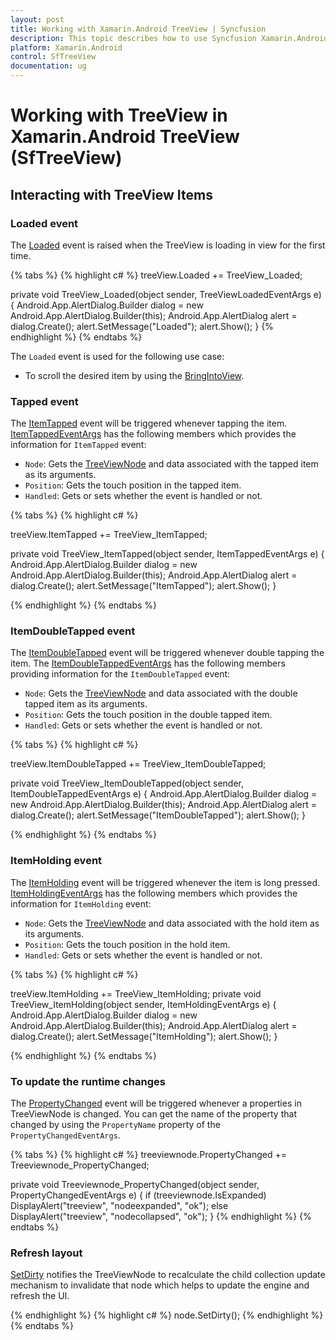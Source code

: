 ```yaml
---
layout: post
title: Working with Xamarin.Android TreeView | Syncfusion
description: This topic describes how to use Syncfusion Xamarin.Android TreeView along with interacting events and other different functionalities
platform: Xamarin.Android
control: SfTreeView
documentation: ug
---
```


# Working with TreeView in Xamarin.Android TreeView (SfTreeView)

## Interacting with TreeView Items

### Loaded event

The [Loaded](https://help.syncfusion.com/cr/xamarin-android/Syncfusion.Android.TreeView.SfTreeView.html) event is raised when the TreeView is loading in view for the first time.

{% tabs %}
{% highlight c# %}
treeView.Loaded += TreeView_Loaded;

private void TreeView_Loaded(object sender, TreeViewLoadedEventArgs e)
{
    Android.App.AlertDialog.Builder dialog = new Android.App.AlertDialog.Builder(this);
    Android.App.AlertDialog alert = dialog.Create();
    alert.SetMessage("Loaded");
    alert.Show();
}
{% endhighlight %}
{% endtabs %}
 
The `Loaded` event is used for the following use case:

* To scroll the desired item by using the [BringIntoView](https://help.syncfusion.com/cr/xamarin-android/Syncfusion.Android.TreeView.SfTreeView.html).

### Tapped event

The [ItemTapped](https://help.syncfusion.com/cr/xamarin-android/Syncfusion.Android.TreeView.SfTreeView.html) event will be triggered whenever tapping the item.  [ItemTappedEventArgs](https://help.syncfusion.com/cr/xamarin-android/Syncfusion.Android.TreeView.ItemTappedEventArgs.html) has the following members which provides the information for `ItemTapped` event:

 * `Node`: Gets the [TreeViewNode](https://help.syncfusion.com/cr/xamarin-android/Syncfusion.TreeView.Engine.TreeViewNode.html) and data associated with the tapped item as its arguments.
 * `Position`: Gets the touch position in the tapped item.
 * `Handled`: Gets or sets whether the event is handled or not.

{% tabs %}
{% highlight c# %}

treeView.ItemTapped += TreeView_ItemTapped;

private void TreeView_ItemTapped(object sender, ItemTappedEventArgs e)
{
    Android.App.AlertDialog.Builder dialog = new Android.App.AlertDialog.Builder(this);
    Android.App.AlertDialog alert = dialog.Create();
    alert.SetMessage("ItemTapped");
    alert.Show();
}

{% endhighlight %}
{% endtabs %}

### ItemDoubleTapped event

The [ItemDoubleTapped](https://help.syncfusion.com/cr/xamarin-android/Syncfusion.Android.TreeView.SfTreeView.html) event will be triggered whenever double tapping the item. The [ItemDoubleTappedEventArgs](https://help.syncfusion.com/cr/xamarin-android/Syncfusion.Android.TreeView.ItemDoubleTappedEventArgs.html) has the following members providing information for the `ItemDoubleTapped` event:

 * `Node`: Gets the [TreeViewNode](https://help.syncfusion.com/cr/xamarin-android/Syncfusion.TreeView.Engine.TreeViewNode.html) and data associated with the double tapped item as its arguments.
 * `Position`: Gets the touch position in the double tapped item.
 * `Handled`: Gets or sets whether the event is handled or not.

{% tabs %}
{% highlight c# %}

treeView.ItemDoubleTapped += TreeView_ItemDoubleTapped;

private void TreeView_ItemDoubleTapped(object sender, ItemDoubleTappedEventArgs e)
{
    Android.App.AlertDialog.Builder dialog = new Android.App.AlertDialog.Builder(this);
    Android.App.AlertDialog alert = dialog.Create();
    alert.SetMessage("ItemDoubleTapped");
    alert.Show();
}

{% endhighlight %}
{% endtabs %}

### ItemHolding event

The [ItemHolding](https://help.syncfusion.com/cr/xamarin-android/Syncfusion.Android.TreeView.SfTreeView.html) event will be triggered whenever the item is long pressed.
 [ItemHoldingEventArgs](https://help.syncfusion.com/cr/xamarin-android/Syncfusion.Android.TreeView.ItemHoldingEventArgs.html) has the following members which provides the information for `ItemHolding` event:

 * `Node`: Gets the [TreeViewNode](https://help.syncfusion.com/cr/xamarin-android/Syncfusion.TreeView.Engine.TreeViewNode.html) and data associated with the hold item as its arguments.
 * `Position`: Gets the touch position in the hold item.
 * `Handled`: Gets or sets whether the event is handled or not.

{% tabs %}
{% highlight c# %}

treeView.ItemHolding += TreeView_ItemHolding;
private void TreeView_ItemHolding(object sender, ItemHoldingEventArgs e)
{
    Android.App.AlertDialog.Builder dialog = new Android.App.AlertDialog.Builder(this);
    Android.App.AlertDialog alert = dialog.Create();
    alert.SetMessage("ItemHolding");
    alert.Show();
}

{% endhighlight %}
{% endtabs %}

### To update the runtime changes

The [PropertyChanged](https://help.syncfusion.com/cr/xamarin-android/Syncfusion.TreeView.Engine.TreeViewNode.html#Syncfusion_TreeView_Engine_TreeViewNode_PropertyChanged) event will be triggered whenever a properties in TreeViewNode is changed. You can get the name of the property that changed by using the `PropertyName` property of the `PropertyChangedEventArgs`.

{% tabs %}
{% highlight c# %}
treeviewnode.PropertyChanged += Treeviewnode_PropertyChanged;

private void Treeviewnode_PropertyChanged(object sender, PropertyChangedEventArgs e)
{
    if (treeviewnode.IsExpanded)
        DisplayAlert("treeview", "nodeexpanded", "ok");
    else
        DisplayAlert("treeview", "nodecollapsed", "ok");
}
{% endhighlight %}
{% endtabs %}

### Refresh layout

[SetDirty](https://help.syncfusion.com/cr/xamarin-android/Syncfusion.TreeView.Engine.TreeViewNode.html#Syncfusion_TreeView_Engine_TreeViewNode_SetDirty) notifies the TreeViewNode to recalculate the child collection update mechanism to invalidate that node which helps to update the engine and refresh the UI.

{% endhighlight %}
{% highlight c# %}
node.SetDirty();
{% endhighlight %}
{% endtabs %}

